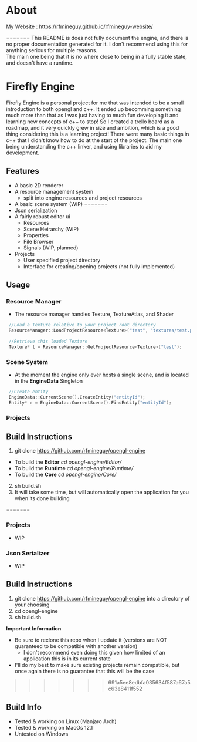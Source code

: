 # About
My Website : https://rfmineguy.github.io/rfmineguy-website/

=======
This README is does not fully document the engine, and there is no proper documentation generated for it. I don't recommend using this for anything serious for multiple reasons.<br> The main one being that it is no where close to being in a fully stable state, and doesn't have a runtime.

# Firefly Engine

Firefly Engine is a personal project for me that was intended to be a small introduction to both opengl and c++. It ended up becomming something much more than that as I was just having to much fun developing it and learning new concepts of c++ to stop! So I created a trello board as a roadmap, and it very quickly grew in size and ambition, which is a good thing considering this is a learning project! There were many basic things in c++ that I didn't know how to do at the start of the project. The main one being understanding the c++ linker, and using libraries to aid my development.

## Features
 - A basic 2D renderer
 - A resource management system
   * split into engine resources and project resources
 - A basic scene system (WIP)
=======
 - Json serialization
 - A fairly robust editor ui
   * Resources
   * Scene Heirarchy (WIP)
   * Properties
   * File Browser
   * Signals (WIP, planned)
 - Projects
   * User specified project directory
   * Interface for creating/opening projects (not fully implemented)

## Usage
### Resource Manager
 - The resource manager handles Texture, TextureAtlas, and Shader
```c++
 //Load a Texture relative to your project root directory
 ResourceManager::LoadProjectResource<Texture>("test", "textures/test.png");
 
 //Retrieve this loaded Texture
 Texture* t = ResourceManager::GetProjectResource<Texture>("test");
```

### Scene System
 - At the moment the engine only ever hosts a single scene, and is located in the __EngineData__ Singleton
 ```c++
  //Create entity
  EngineData::CurrentScene().CreateEntity("entityId");
  Entity* e = EngineData::CurrentScene().FindEntity("entityId");
 ```

### Projects

## Build Instructions
 1. git clone https://github.com/rfmineguy/opengl-engine
   - To build the **Editor** *cd opengl-engine/Editor/*
   - To build the **Runtime** *cd opengl-engine/Runtime/*
   - To build the **Core** *cd opengl-engine/Core/*
 2. sh build.sh
 3. It will take some time, but will automatically open the application for you when its done building

=======
### Projects
 - WIP

### Json Serializer
 - WIP

## Build Instructions
 1. git clone https://github.com/rfmineguy/opengl-engine into a directory of your choosing
 2. cd opengl-engine
 3. sh build.sh
 
 **Important Information**
 * Be sure to reclone this repo when I update it (versions are NOT guaranteed to be compatible with another version)
   + I don't recommend even doing this given how limited of an application this is in its current state
 * I'll do my best to make sure existing projects remain compatible, but once again there is no guarantee that this will be the case
>>>>>>> 691a5ee8edbfa035634f587a67a5c63e8411f552

## Build Info
 * Tested & working on Linux (Manjaro Arch)
 * Tested & working on MacOs 12.1
 * Untested on Windows
